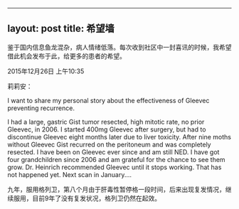 
---
layout: post
title: 希望墙
---

鉴于国内信息鱼龙混杂，病人情绪低落。每次收到社区中一封喜讯的时候，我希望借此机会发布于此，给更多的患者的希望。

2015年12月26日 上午10:35

莉莉安：

I want to share my personal story about the effectiveness of Gleevec preventing recurrence.

I had a large, gastric Gist tumor resected, high mitotic rate, no prior Gleevec, in 2006. I started 400mg Gleevec after surgery, but had to discontinue Gleevec eight months later due to liver toxicity. After nine moths without Gleevec Gist recurred on the peritoneum and was completely resected. I have been on Gleevec ever since and am still NED. I have got four grandchildren since 2006 and am grateful for the chance to see them grow. Dr. Heinrich recommended Gleevec until it stops working. That has not happened yet. Next scan in January....

九年，服用格列卫，第八个月由于肝毒性暂停格一段时间，后来出现复发情况，继续服用，目前9年了没有复发状况，格列卫仍然在起效。

